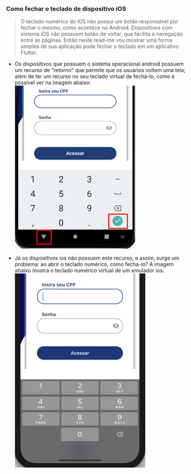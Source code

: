 ### Como fechar o teclado de dispositivo iOS  

> O teclado numérico do iOS não possui um botão responsável por fechar o mesmo, como acontece no Android. Dispositivos com sistema iOS não possuem botão de voltar, que facilita a navegação entre as páginas. Então neste read-me vou mostrar uma forma simples de sua aplicação pode fechar o teclado em um aplicativo Flutter.

- Os dispositivos que possuem o sistema operacional android possuem um recurso de "retorno" que permite que os usuários voltem uma tela; além de ter um recurso no seu teclado virtual de fechá-lo, como é possível ver na imagem abaixo:  
![](https://github.com/SabrinaKaren/flutter-helper/blob/master/close-keyboard-ios/assets/01.png)

- Já os dispositivos ios não possuem este recurso, e assim, surge um problema: ao abrir o teclado numérico, como fecha-lo? A imagem abaixo mostra o teclado numérico virtual de um emulador ios:  
![](https://github.com/SabrinaKaren/flutter-helper/blob/master/close-keyboard-ios/assets/02.png)
